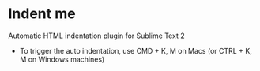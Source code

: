 Indent me
========

Automatic HTML indentation plugin for Sublime Text 2

* To trigger the auto indentation, use CMD + K, M on Macs (or CTRL + K, M on Windows machines)